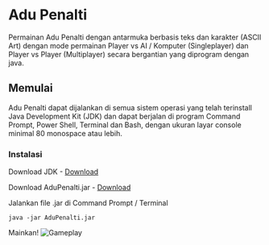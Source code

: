 # Adu Penalti
Permainan Adu Penalti dengan antarmuka berbasis teks dan karakter (ASCII Art) dengan mode permainan Player vs AI / Komputer (Singleplayer) dan Player vs Player (Multiplayer) secara bergantian yang diprogram dengan java. 

## Memulai
Adu Penalti dapat dijalankan di semua sistem operasi yang telah terinstall Java Development Kit (JDK) dan dapat berjalan di program Command Prompt, Power Shell, Terminal dan Bash, dengan ukuran layar console minimal 80 monospace atau lebih.

### Instalasi
Download JDK - [Download](http://www.oracle.com/technetwork/java/javase/downloads/index.html)


Download AduPenalti.jar - [Download](https://github.com/fardhanardhi/AduPenalti2/raw/master/File/AduPenalti.jar)


Jalankan file .jar di Command Prompt / Terminal
```
java -jar AduPenalti.jar
```
Mainkan!
![Gameplay](https://github.com/fardhanardhi/AduPenalti2/blob/master/File/ss.png?raw=true "Adu Penalti Gameplay")